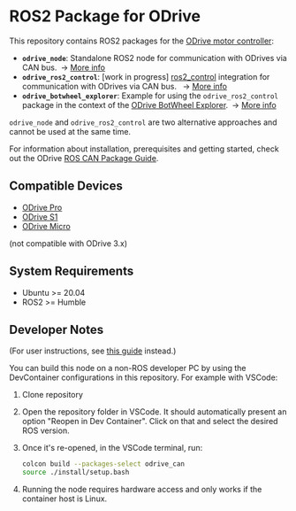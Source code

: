 # ROS2 Package for ODrive

This repository contains ROS2 packages for the [ODrive motor controller](https://odriverobotics.com):

- **`odrive_node`**: Standalone ROS2 node for communication with ODrives via CAN bus. → [More info](odrive_node/README)
- **`odrive_ros2_control`**: [work in progress] [ros2_control](https://control.ros.org/master/index.html) integration for communication with ODrives via CAN bus.
 → [More info](odrive_ros2_control/README)
- **`odrive_botwheel_explorer`**: Example for using the `odrive_ros2_control` package in the context of the [ODrive BotWheel Explorer](https://odriverobotics.com/shop/botwheel-explorer). → [More info](odrive_botwheel_explorer/README)

`odrive_node` and `odrive_ros2_control` are two alternative approaches and cannot be used at the same time.

For information about installation, prerequisites and getting started, check out the ODrive [ROS CAN Package Guide](https://docs.odriverobotics.com/v/latest/guides/ros-package.html).

## Compatible Devices

- [ODrive Pro](https://odriverobotics.com/shop/odrive-pro)
- [ODrive S1](https://odriverobotics.com/shop/odrive-s1)
- [ODrive Micro](https://odriverobotics.com/shop/odrive-micro)

(not compatible with ODrive 3.x)

## System Requirements

- Ubuntu >= 20.04
- ROS2 >= Humble

## Developer Notes

(For user instructions, see [this guide](https://docs.odriverobotics.com/v/latest/guides/ros-package.html) instead.)

You can build this node on a non-ROS developer PC by using the DevContainer configurations in this repository. For example with VSCode:

1. Clone repository
2. Open the repository folder in VSCode. It should automatically present an option "Reopen in Dev Container". Click on that and select the desired ROS version.
3. Once it's re-opened, in the VSCode terminal, run:

   ```bash
   colcon build --packages-select odrive_can
   source ./install/setup.bash
   ```
4. Running the node requires hardware access and only works if the container host is Linux.
